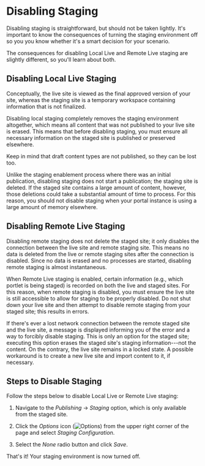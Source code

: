 # Disabling Staging

Disabling staging is straightforward, but should not be taken lightly. It's
important to know the consequences of turning the staging environment off so you
you know whether it's a smart decision for your scenario.

The consequences for disabling Local Live and Remote Live staging are slightly
different, so you'll learn about both.

## Disabling Local Live Staging

Conceptually, the live site is viewed as the final approved version of your
site, whereas the staging site is a temporary workspace containing information
that is not finalized.

Disabling local staging completely removes the staging environment altogether,
which means all content that was not published to your live site is erased. This
means that before disabling staging, you must ensure all necessary information
on the staged site is published or preserved elsewhere.

Keep in mind that draft content types are not published, so they can be lost
too.

Unlike the staging enablement process where there was an initial publication,
disabling staging does not start a publication; the staging site is deleted. If
the staged site contains a large amount of content, however, those deletions
could take a substantial amount of time to process. For this reason, you should
not disable staging when your portal instance is using a large amount of memory
elsewhere.

## Disabling Remote Live Staging

Disabling remote staging does not delete the staged site; it only disables the
connection between the live site and remote staging site. This means no data is
deleted from the live or remote staging sites after the connection is disabled.
Since no data is erased and no processes are started, disabling remote staging
is almost instantaneous.

When Remote Live staging is enabled, certain information (e.g., which portlet is
being staged) is recorded on both the live and staged sites. For this reason,
when remote staging is disabled, you must ensure the live site is still
accessible to allow for staging to be properly disabled. Do not shut down your
live site and then attempt to disable remote staging from your staged site; this
results in errors.

If there's ever a lost network connection between the remote staged site and the
live site, a message is displayed informing you of the error and a way to
forcibly disable staging. This is only an option for the staged site; executing
this option erases the staged site's staging information---not the content. On
the contrary, the live site remains in a locked state. A possible workaround is
to create a new live site and import content to it, if necessary.

## Steps to Disable Staging

Follow the steps below to disable Local Live or Remote Live staging:

1.  Navigate to the *Publishing* &rarr; *Staging* option, which is only
    available from the staged site.

2.  Click the *Options* icon (![Options](../../../../images/icon-options.png))
    from the upper right corner of the page and select *Staging Configuration*.

3.  Select the *None* radio button and click *Save*.

That's it! Your staging environment is now turned off.
